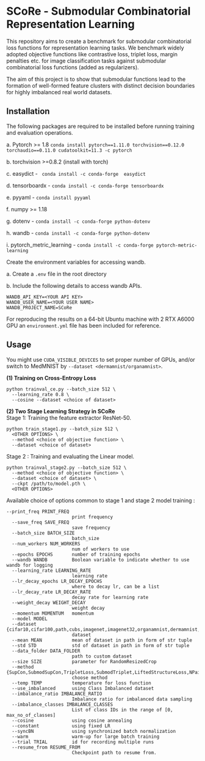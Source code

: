 # SCoRe - Submodular Combinatorial Representation Learning 
This repository aims to create a benchmark for submodular combinatorial loss functions for representation learning tasks. 
We benchmark widely adopted objective functions like contrastive loss, triplet loss, margin penalties etc. for image classification tasks against submodular combinatorial loss functions (added as regularizers). 

The aim of this project is to show that submodular functions lead to the formation of well-formed feature clusters with distinct decision boundaries for highly imbalanced real world datasets.

## Installation
The following packages are required to be installed before running training and evaluation operations.

a. Pytorch >= 1.8 ```conda install pytorch==1.11.0 torchvision==0.12.0 torchaudio==0.11.0 cudatoolkit=11.3 -c pytorch```

b. torchvision >=0.8.2 (install with torch)

c. easydict - ``` conda install -c conda-forge  easydict```

d. tensorboardx - ``` conda install -c conda-forge tensorboardx ```

e. pyyaml - ``` conda install pyyaml ```

f. numpy >= 1.18

g. dotenv - ```conda install -c conda-forge python-dotenv```

h. wandb - ```conda install -c conda-forge python-dotenv```

i. pytorch_metric_learning - ```conda install -c conda-forge pytorch-metric-learning```

Create the environment variables for accessing wandb.

a. Create a ```.env``` file in the root directory

b. Include the following details to access wandb APIs.
```
WANDB_API_KEY=<YOUR API KEY>
WANDB_USER_NAME=<YOUR USER NAME>
WANDB_PROJECT_NAME=SCoRe
```

For reproducing the results on a 64-bit Ubuntu machine with 2 RTX A6000 GPU an ```environment.yml``` file has been included for reference.

## Usage

You might use `CUDA_VISIBLE_DEVICES` to set proper number of GPUs, and/or switch to MedMNIST by `--dataset <dermamnist/organamnist>`.

**(1) Training on Cross-Entropy Loss**
```
python trainval_ce.py --batch_size 512 \
  --learning_rate 0.8 \
  --cosine --dataset <choice of dataset> 
```
**(2) Two Stage Learning Strategy in SCoRe**  
Stage 1: Training the feature extractor ResNet-50.
```
python train_stage1.py --batch_size 512 \
  <OTHER OPTIONS> \
  --method <choice of objective function> \
  --dataset <choice of dataset> 
```
Stage 2 : Training and evaluating the Linear model.
```
python trainval_stage2.py --batch_size 512 \
  --method <choice of objective function> \
  --dataset <choice of dataset> \
  --ckpt /path/to/model.pth \
  <OTHER OPTIONS>
```
Available choice of options common to stage 1 and stage 2 model training :
```
--print_freq PRINT_FREQ
                        print frequency
  --save_freq SAVE_FREQ
                        save frequency
  --batch_size BATCH_SIZE
                        batch_size
  --num_workers NUM_WORKERS
                        num of workers to use
  --epochs EPOCHS       number of training epochs
  --wandb WANDB         Boolean variable to indicate whether to use wandb for logging
  --learning_rate LEARNING_RATE
                        learning rate
  --lr_decay_epochs LR_DECAY_EPOCHS
                        where to decay lr, can be a list
  --lr_decay_rate LR_DECAY_RATE
                        decay rate for learning rate
  --weight_decay WEIGHT_DECAY
                        weight decay
  --momentum MOMENTUM   momentum
  --model MODEL
  --dataset {cifar10,cifar100,path,cubs,imagenet,imagenet32,organamnist,dermamnist,bloodmnist}
                        dataset
  --mean MEAN           mean of dataset in path in form of str tuple
  --std STD             std of dataset in path in form of str tuple
  --data_folder DATA_FOLDER
                        path to custom dataset
  --size SIZE           parameter for RandomResizedCrop
  --method {SupCon,SubmodSupCon,TripletLoss,SubmodTriplet,LiftedStructureLoss,NPairsLoss,MSLoss,SNNLoss,SubmodSNN,fl,gc,LogDet}
                        choose method
  --temp TEMP           temperature for loss function
  --use_imbalanced      using Class Imbalanced dataset
  --imbalance_ratio IMBALANCE_RATIO
                        Imbalance ratio for imbalanced data sampling
  --imbalance_classes IMBALANCE_CLASSES
                        List of class IDs in the range of [0, max_no_of_classes]
  --cosine              using cosine annealing
  --constant            using fixed LR
  --syncBN              using synchronized batch normalization
  --warm                warm-up for large batch training
  --trial TRIAL         id for recording multiple runs
  --resume_from RESUME_FROM
                        Checkpoint path to resume from.
```